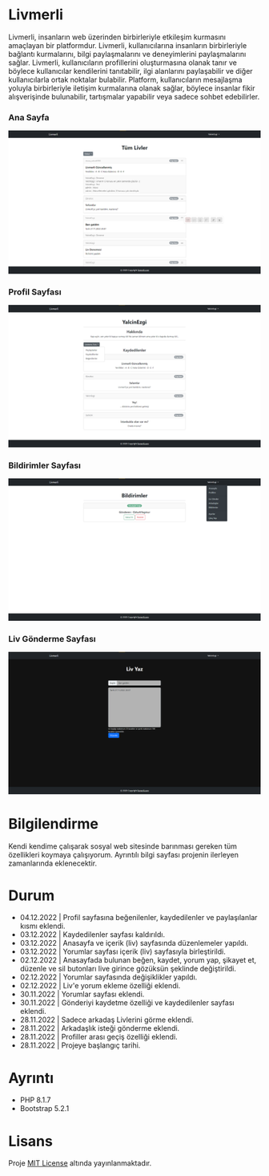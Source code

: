 # Livmerli
Livmerli, insanların web üzerinden birbirleriyle etkileşim kurmasını amaçlayan bir platformdur. Livmerli, kullanıcılarına insanların birbirleriyle bağlantı kurmalarını, bilgi paylaşmalarını ve deneyimlerini paylaşmalarını sağlar. Livmerli, kullanıcıların profillerini oluşturmasına olanak tanır ve böylece kullanıcılar kendilerini tanıtabilir, ilgi alanlarını paylaşabilir ve diğer kullanıcılarla ortak noktalar bulabilir. Platform, kullanıcıların mesajlaşma yoluyla birbirleriyle iletişim kurmalarına olanak sağlar, böylece insanlar fikir alışverişinde bulunabilir, tartışmalar yapabilir veya sadece sohbet edebilirler.

### Ana Sayfa
![Ana Sayfa](GitHub_Items/Livmerli-AnaSayfa.png)
### Profil Sayfası
![Blog Sayfası](GitHub_Items/Livmerli-Profil.png)
### Bildirimler Sayfası
![Blog Sayfası](GitHub_Items/Livmerli-Bildirimler.png)
### Liv Gönderme Sayfası
![Admin Kategoriler](GitHub_Items/Livmerli-Liv.png)

# Bilgilendirme
Kendi kendime çalışarak sosyal web sitesinde barınması gereken tüm özellikleri koymaya çalışıyorum. Ayrıntılı bilgi sayfası projenin ilerleyen zamanlarında eklenecektir.

# Durum
- 04.12.2022 | Profil sayfasına beğenilenler, kaydedilenler ve paylaşılanlar kısmı eklendi.
- 03.12.2022 | Kaydedilenler sayfası kaldırıldı.
- 03.12.2022 | Anasayfa ve içerik (liv) sayfasında düzenlemeler yapıldı.
- 03.12.2022 | Yorumlar sayfası içerik (liv) sayfasıyla birleştirildi.
- 02.12.2022 | Anasayfada bulunan beğen, kaydet, yorum yap, şikayet et, düzenle ve sil butonları live girince gözüksün şeklinde değiştirildi.
- 02.12.2022 | Yorumlar sayfasında değişiklikler yapıldı.
- 02.12.2022 | Liv'e yorum ekleme özelliği eklendi.
- 30.11.2022 | Yorumlar sayfası eklendi.
- 30.11.2022 | Gönderiyi kaydetme özelliği ve kaydedilenler sayfası eklendi.
- 28.11.2022 | Sadece arkadaş Livlerini görme eklendi.
- 28.11.2022 | Arkadaşlık isteği gönderme eklendi.
- 28.11.2022 | Profiller arası geçiş özelliği eklendi.
- 28.11.2022 | Projeye başlangıç tarihi.

# Ayrıntı
- PHP 8.1.7
- Bootstrap 5.2.1

# Lisans
Proje [MIT License](./License) altında yayınlanmaktadır.
